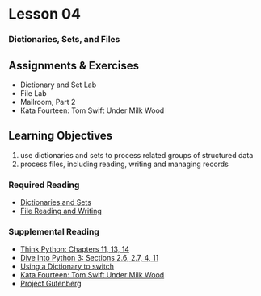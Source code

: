 # Lesson 04
### Dictionaries, Sets, and Files

## Assignments & Exercises
* Dictionary and Set Lab
* File Lab
* Mailroom, Part 2
* Kata Fourteen: Tom Swift Under Milk Wood

## Learning Objectives
1. use dictionaries and sets to process related groups of structured data
3. process files, including reading, writing and managing records

### Required Reading
* [Dictionaries and Sets](https://uwpce-pythoncert.github.io/PythonCertDevel/modules/DictsAndSets.html#dicts-and-sets)
* [File Reading and Writing](https://uwpce-pythoncert.github.io/PythonCertDevel/modules/Files.html#files)

### Supplemental Reading
* [Think Python: Chapters 11, 13, 14](http://greenteapress.com/thinkpython/html/thinkpython012.html)
* [Dive Into Python 3: Sections 2.6, 2.7, 4, 11](http://www.diveintopython3.net/native-datatypes.html#dictionaries)
* [Using a Dictionary to switch](https://uwpce-pythoncert.github.io/PythonCertDevel/modules/DictionaryAsSwitch.html#dict-as-switch)
* [Kata Fourteen: Tom Swift Under Milk Wood](http://codekata.com/kata/kata14-tom-swift-under-the-milkwood/)
* [Project Gutenberg](http://www.gutenberg.org/)